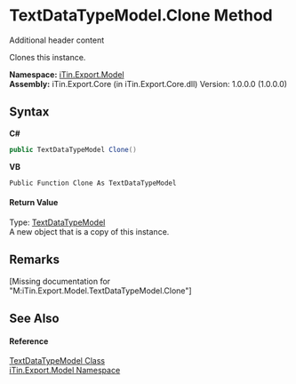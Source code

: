 # TextDataTypeModel.Clone Method 
Additional header content 

Clones this instance.

**Namespace:**&nbsp;<a href="N_iTin_Export_Model">iTin.Export.Model</a><br />**Assembly:**&nbsp;iTin.Export.Core (in iTin.Export.Core.dll) Version: 1.0.0.0 (1.0.0.0)

## Syntax

**C#**<br />
``` C#
public TextDataTypeModel Clone()
```

**VB**<br />
``` VB
Public Function Clone As TextDataTypeModel
```


#### Return Value
Type: <a href="T_iTin_Export_Model_TextDataTypeModel">TextDataTypeModel</a><br />A new object that is a copy of this instance.

## Remarks
\[Missing <remarks> documentation for "M:iTin.Export.Model.TextDataTypeModel.Clone"\]

## See Also


#### Reference
<a href="T_iTin_Export_Model_TextDataTypeModel">TextDataTypeModel Class</a><br /><a href="N_iTin_Export_Model">iTin.Export.Model Namespace</a><br />